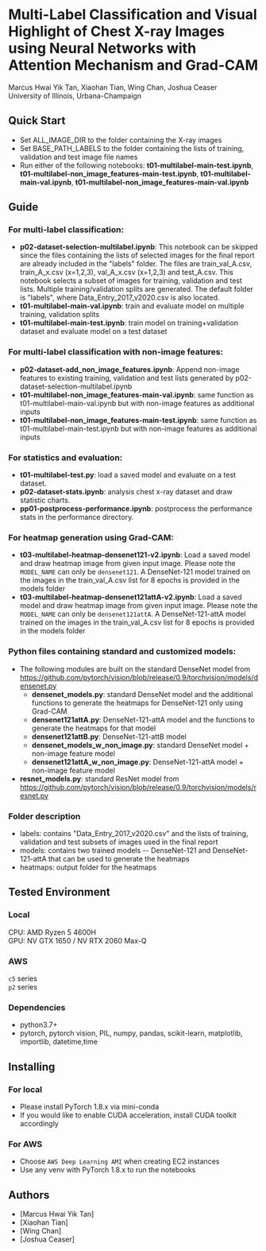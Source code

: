 # Multi-Label Classification and Visual Highlight of Chest X-ray Images using Neural Networks with Attention Mechanism and Grad-CAM

Marcus Hwai Yik Tan, Xiaohan Tian, Wing Chan, Joshua Ceaser  
University of Illinois, Urbana-Champaign

## Quick Start
- Set ALL_IMAGE_DIR to the folder containing the X-ray images
- Set BASE_PATH_LABELS to the folder containing the lists of training, validation and test image file names
- Run either of the following notebooks: 
  __t01-multilabel-main-test.ipynb__, 
  __t01-multilabel-non_image_features-main-test.ipynb__, 
  __t01-multilabel-main-val.ipynb__, 
  __t01-multilabel-non_image_features-main-val.ipynb__
  

## Guide

### For multi-label classification:
- __p02-dataset-selection-multilabel.ipynb__: This notebook can be skipped since the files containing the lists of selected images for the final report are already included in the "labels" folder. The files are train_val_A.csv, train_A_x.csv (x=1,2,3), val_A_x.csv (x=1,2,3) and test_A.csv. This notebook selects a subset of images for training, validation and test lists. Multiple training/validation splits are generated. The default folder is "labels", where Data_Entry_2017_v2020.csv is also located.
- __t01-multilabel-main-val.ipynb__: train and evaluate model on multiple training, validation splits
- __t01-multilabel-main-test.ipynb__: train model on training+validation dataset and evaluate model on a test dataset

### For multi-label classification with non-image features:
- __p02-dataset-add_non_image_features.ipynb__: Append non-image features to existing training, validation and test lists generated by p02-dataset-selection-multilabel.ipynb
- __t01-multilabel-non_image_features-main-val.ipynb__: same function as t01-multilabel-main-val.ipynb but with non-image features as additional inputs
- __t01-multilabel-non_image_features-main-test.ipynb__: same function as t01-multilabel-main-test.ipynb but with non-image features as additional inputs

### For statistics and evaluation:
- __t01-multilabel-test.py__: load a saved model and evaluate on a test dataset.
- __p02-dataset-stats.ipynb__: analysis chest x-ray dataset and draw statistic charts.
- __pp01-postprocess-performance.ipynb__: postprocess the performance stats in the performance directory.

### For heatmap generation using Grad-CAM:
- __t03-multilabel-heatmap-densenet121-v2.ipynb__: Load a saved model and draw heatmap image from given input image. Please note the `MODEL_NAME` can only be `densenet121`. A DenseNet-121 model trained on the images in the train_val_A.csv list for 8 epochs is provided in the models folder
- __t03-multilabel-heatmap-densenet121attA-v2.ipynb__: Load a saved model and draw heatmap image from given input image. Please note the `MODEL_NAME` can only be `densenet121attA`. A DenseNet-121-attA model trained on the images in the train_val_A.csv list for 8 epochs is provided in the models folder

### Python files containing standard and customized models:
- The following modules are built on the standard DenseNet model from https://github.com/pytorch/vision/blob/release/0.9/torchvision/models/densenet.py
    - __densenet_models.py__: standard DenseNet model and the additional functions to generate the heatmaps for DenseNet-121 only using Grad-CAM
    - __densenet121attA.py__: DenseNet-121-attA model and the functions to generate the heatmaps for that model
    - __densenet121attB.py__: DenseNet-121-attB model
    - __densenet_models_w_non_image.py__: standard DenseNet model + non-image feature model
    - __densenet121attA_w_non_image.py__: DenseNet-121-attA model + non-image feature model
- __resnet_models.py__: standard ResNet model from https://github.com/pytorch/vision/blob/release/0.9/torchvision/models/resnet.py

### Folder description
- labels: contains "Data_Entry_2017_v2020.csv" and the lists of training, validation and test subsets of images used in the final report
- models: contains two trained models -- DenseNet-121 and DenseNet-121-attA that can be used to generate the heatmaps
- heatmaps: output folder for the heatmaps

## Tested Environment
### Local
CPU: AMD Ryzen 5 4600H  
GPU: NV GTX 1650 / NV RTX 2060 Max-Q

### AWS
`c5` series  
`p2` series

### Dependencies

* python3.7+
* pytorch, pytorch vision, PIL, numpy, pandas, scikit-learn, matplotlib, importlib, datetime,time

## Installing

### For local
- Please install PyTorch 1.8.x via mini-conda
- If you would like to enable CUDA acceleration, install CUDA toolkit accordingly

### For AWS
- Choose `AWS Deep Learning AMI` when creating EC2 instances
- Use any venv with PyTorch 1.8.x to run the notebooks

## Authors
- [Marcus Hwai Yik Tan]
- [Xiaohan Tian]
- [Wing Chan]
- [Joshua Ceaser]
